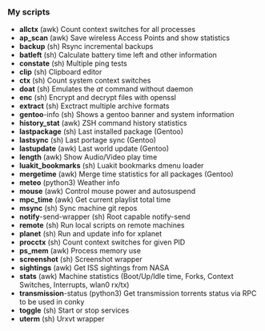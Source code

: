 ### My scripts ###

* **allctx** (awk)			Count context switches for all processes
* **ap_scan** (awk)			Save wireless Access Points and show statistics
* **backup** (sh)			Rsync incremental backups
* **batleft** (sh)			Calculate battery time left and other information
* **constate** (sh)			Multiple ping tests
* **clip** (sh)				Clipboard editor
* **ctx** (sh)				Count system context switches
* **doat** (sh)				Emulates the *at* command without daemon
* **enc** (sh)				Encrypt and decrypt files with openssl
* **extract** (sh)			Exctract multiple archive formats
* **gentoo**-info (sh)			Shows a gentoo banner and system information
* **history_stat** (awk)		ZSH command history statistics
* **lastpackage** (sh)			Last installed package (Gentoo)
* **lastsync** (sh)			Last portage sync (Gentoo)
* **lastupdate** (awk)			Last world update (Gentoo)
* **length** (awk)			Show Audio/Video play time
* **luakit_bookmarks** (sh)		Luakit bookmarks dmenu loader
* **mergetime** (awk)			Merge time statistics for all packages (Gentoo)
* **meteo** (python3)			Weather info
* **mouse** (awk)			Control mouse power and autosuspend
* **mpc_time** (awk)			Get current playlist total time
* **msync** (sh)			Sync machine git repos
* **notify**-send-wrapper (sh)		Root capable notify-send
* **remote** (sh)			Run local scripts on remote machines
* **planet** (sh)			Run and update info for xplanet
* **procctx** (sh)			Count context switches for given PID
* **ps_mem** (awk)			Process memory use
* **screenshot** (sh)			Screenshot wrapper
* **sightings** (awk)			Get ISS sightings from NASA
* **stats** (awk)			Machine statistics (Boot/Up/Idle time, Forks, Context Switches, Interrupts, wlan0 rx/tx)
* **transmission**-status (python3)	Get transmission torrents status via RPC to be used in conky
* **toggle** (sh)			Start or stop services
* **uterm** (sh)			Urxvt wrapper
